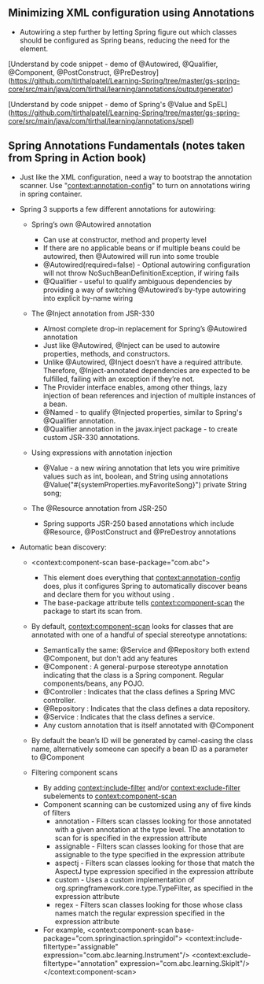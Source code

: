Minimizing XML configuration using Annotations
----------------------------------------------

* Autowiring a step further by letting Spring figure out which classes should be configured as Spring beans, reducing the need for the <bean> element.

[Understand by code snippet - demo of @Autowired, @Qualifier, @Component, @PostConstruct, @PreDestroy] (https://github.com/tirthalpatel/Learning-Spring/tree/master/gs-spring-core/src/main/java/com/tirthal/learning/annotations/outputgenerator)

[Understand by code snippet - demo of Spring's @Value and SpEL] (https://github.com/tirthalpatel/Learning-Spring/tree/master/gs-spring-core/src/main/java/com/tirthal/learning/annotations/spel)


Spring Annotations Fundamentals (notes taken from Spring in Action book)
----------------------------------------------------------------------
* Just like the XML configuration, need a way to bootstrap the annotation scanner. Use "<context:annotation-config>" to turn on annotations wiring in spring container.
 
* Spring 3 supports a few different annotations for autowiring:
	
	- Spring’s own @Autowired annotation
		- Can use at constructor, method and property level
		- If there are no applicable beans or if multiple beans could be autowired, then @Autowired will run into some trouble
		- @Autowired(required=false) - Optional autowiring configuration will not throw NoSuchBeanDefinitionException, if wiring fails
		- @Qualifier - useful to qualify ambiguous dependencies by providing a way of switching @Autowired’s by-type autowiring into explicit by-name wiring
	
	- The @Inject annotation from JSR-330
		- Almost complete drop-in replacement for Spring’s @Autowired annotation
		- Just like @Autowired, @Inject can be used to autowire properties, methods, and constructors. 
		- Unlike @Autowired, @Inject doesn’t have a required attribute. Therefore, @Inject-annotated dependencies are expected to be fulfilled, failing with an exception if they’re not.
		- The Provider interface enables, among other things, lazy injection of bean references and injection of multiple instances of a bean.
		- @Named - to qualify @Injected properties, similar to Spring's @Qualifier annotation.
		- @Qualifier annotation in the javax.inject package - to create custom JSR-330 annotations.
	
	- Using expressions with annotation injection
		- @Value - a new wiring annotation that lets you wire primitive values such as int, boolean, and String using annotations
			@Value("#{systemProperties.myFavoriteSong}")
			private String song;
	
	- The @Resource annotation from JSR-250 
		- Spring supports JSR-250 based annotations which include @Resource, @PostConstruct and @PreDestroy annotations

* Automatic bean discovery: 

	- <context:component-scan base-package="com.abc"> 
		- This element does everything that <context:annotation-config> does, plus it configures Spring to automatically discover beans and declare them for you without using <bean>.  
		- The base-package attribute tells <context:component-scan> the package to start its scan from.
	
	- By default, <context:component-scan> looks for classes that are annotated with one of a handful of special stereotype annotations:
		- Semantically the same: @Service and @Repository both extend @Component, but don't add any features
		- @Component : A general-purpose stereotype annotation indicating that the class is a Spring component. Regular components/beans,  any POJO.
		- @Controller : Indicates that the class defines a Spring MVC controller.
		- @Repository : Indicates that the class defines a data repository.
		- @Service : Indicates that the class defines a service.
		- Any custom annotation that is itself annotated with @Component

	- By default the bean’s ID will be generated by camel-casing the class name, alternatively someone can specify a bean ID as a parameter to @Component
	
	- Filtering component scans
		- By adding <context:include-filter> and/or <context:exclude-filter> subelements to <context:component-scan>
		- Component scanning can be customized using any of five kinds of filters
			- annotation - Filters scan classes looking for those annotated with a given annotation at the type level. The annotation to scan for is specified in the expression attribute
			- assignable - Filters scan classes looking for those that are assignable to the type specified in the expression attribute
			- aspectj - Filters scan classes looking for those that match the AspectJ type expression specified in the expression attribute
			- custom - Uses a custom implementation of org.springframework.core.type.TypeFilter, as specified in the expression attribute
			- regex - Filters scan classes looking for those whose class names match the regular expression specified in the expression attribute
		- For example,
			<context:component-scan base-package="com.springinaction.springidol">
				<context:include-filtertype="assignable" expression="com.abc.learning.Instrument"/>
				<context:exclude-filtertype="annotation" expression="com.abc.learning.SkipIt"/>
			</context:component-scan>
		

